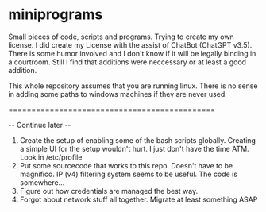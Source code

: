 # miniprograms
Small pieces of code, scripts and programs. Trying to create my own license. I did create my License with the assist of ChatBot (ChatGPT v3.5). There is some humor involved and I don't know if it will be legally binding in a courtroom. Still I find that additions were neccessary or at least a good addition.

This whole repository assumes that you are running linux. There is no sense in adding some paths to windows machines if they are never used.


=============================================

-- Continue later --
1. Create the setup of enabling some of the bash scripts globally. Creating a simple UI for the setup wouldn't hurt. I just don't have the time ATM. Look in /etc/profile
2. Put some sourcecode that works to this repo. Doesn't have to be magnifico. IP (v4) filtering system seems to be useful. The code is somewhere...
3. Figure out how credentials are managed the best way.
4. Forgot about network stuff all together. Migrate at least something ASAP


